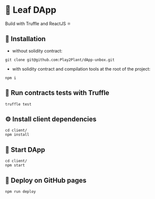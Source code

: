 # 🍃 Leaf DApp

Build with Truffle and ReactJS ⚛️

## 🔧 Installation

* without solidity contract:

```
git clone git@github.com:Play2Plant/dApp-unbox.git
```

* with solidity contract and compilation tools at the root of the project:

```
npm i
```

## 🧪 Run contracts tests with Truffle

```
truffle test
``` 

## ⚙️ Install client dependencies

```
cd client/
npm install
```

## 🚀 Start DApp

```
cd client/
npm start
```

## 📜 Deploy on GitHub pages

`npm run deploy`